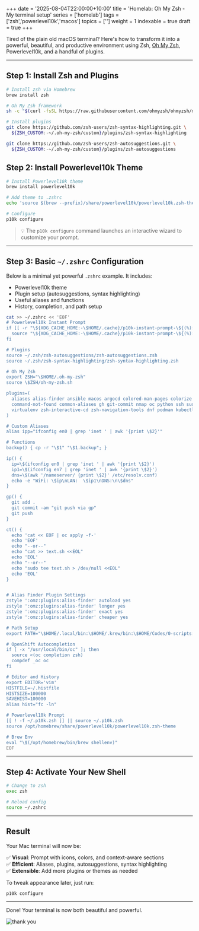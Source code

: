 +++
date = '2025-08-04T22:00:00+10:00'
title = 'Homelab: Oh My Zsh - My terminal setup'
series = ['homelab']
tags = ['zsh','powerlevel10k','macos']
topics = ['']
weight = 1
indexable = true
draft = true
+++

Tired of the plain old macOS terminal? Here's how to transform it into a powerful, beautiful, and productive environment using Zsh, [Oh My Zsh](https://ohmyz.sh/), Powerlevel10k, and a handful of plugins.

---

## Step 1: Install Zsh and Plugins

```sh
# Install zsh via Homebrew
brew install zsh

# Oh My Zsh framework
sh -c "$(curl -fsSL https://raw.githubusercontent.com/ohmyzsh/ohmyzsh/master/tools/install.sh)"

# Install plugins
git clone https://github.com/zsh-users/zsh-syntax-highlighting.git \
  ${ZSH_CUSTOM:-~/.oh-my-zsh/custom}/plugins/zsh-syntax-highlighting

git clone https://github.com/zsh-users/zsh-autosuggestions.git \
  ${ZSH_CUSTOM:-~/.oh-my-zsh/custom}/plugins/zsh-autosuggestions
```

## Step 2: Install Powerlevel10k Theme

```sh
# Install Powerlevel10k theme
brew install powerlevel10k

# Add theme to .zshrc
echo 'source $(brew --prefix)/share/powerlevel10k/powerlevel10k.zsh-theme' >>~/.zshrc

# Configure
p10k configure
```

> 💡 The `p10k configure` command launches an interactive wizard to customize your prompt.

---

## Step 3: Basic `~/.zshrc` Configuration

Below is a minimal yet powerful `.zshrc` example. It includes:

- Powerlevel10k theme
- Plugin setup (autosuggestions, syntax highlighting)
- Useful aliases and functions
- History, completion, and path setup

```sh
cat >> ~/.zshrc << 'EOF'
# Powerlevel10k Instant Prompt
if [[ -r "\${XDG_CACHE_HOME:-\$HOME/.cache}/p10k-instant-prompt-\${(%):-%n}.zsh" ]]; then
  source "\${XDG_CACHE_HOME:-\$HOME/.cache}/p10k-instant-prompt-\${(%):-%n}.zsh"
fi

# Plugins
source ~/.zsh/zsh-autosuggestions/zsh-autosuggestions.zsh
source ~/.zsh/zsh-syntax-highlighting/zsh-syntax-highlighting.zsh

# Oh My Zsh
export ZSH="\$HOME/.oh-my-zsh"
source \$ZSH/oh-my-zsh.sh

plugins=(
  aliases alias-finder ansible macos argocd colored-man-pages colorize
  command-not-found common-aliases gh git-commit nmap oc python ssh sudo
  virtualenv zsh-interactive-cd zsh-navigation-tools dnf podman kubectl
)

# Custom Aliases
alias ipp="ifconfig en0 | grep 'inet ' | awk '{print \$2}'"

# Functions
backup() { cp -r "\$1" "\$1.backup"; }

ip() {
  ip=\$(ifconfig en0 | grep 'inet ' | awk '{print \$2}')
  ip1=\$(ifconfig en7 | grep 'inet ' | awk '{print \$2}')
  dns=\$(awk '/nameserver/ {print \$2}' /etc/resolv.conf)
  echo -e "WiFi: \$ip\nLAN:  \$ip1\nDNS:\n\$dns"
}

gp() {
  git add .
  git commit -am "git push via gp"
  git push
}

ct() {
  echo 'cat << EOF | oc apply -f-'
  echo 'EOF'
  echo "--or--"
  echo "cat >> text.sh <<EOL"
  echo 'EOL'
  echo "--or--"
  echo "sudo tee text.sh > /dev/null <<EOL"
  echo 'EOL'
}


# Alias Finder Plugin Settings
zstyle ':omz:plugins:alias-finder' autoload yes
zstyle ':omz:plugins:alias-finder' longer yes
zstyle ':omz:plugins:alias-finder' exact yes
zstyle ':omz:plugins:alias-finder' cheaper yes

# Path Setup
export PATH="\$HOME/.local/bin:\$HOME/.krew/bin:\$HOME/Codes/0-scripts:\$PATH"

# OpenShift Autocompletion
if [ -x "/usr/local/bin/oc" ]; then
  source <(oc completion zsh)
  compdef _oc oc
fi

# Editor and History
export EDITOR='vim'
HISTFILE=~/.histfile
HISTSIZE=100000
SAVEHIST=100000
alias hist="fc -ln"

# Powerlevel10k Prompt
[[ ! -f ~/.p10k.zsh ]] || source ~/.p10k.zsh
source /opt/homebrew/share/powerlevel10k/powerlevel10k.zsh-theme

# Brew Env
eval "\$(/opt/homebrew/bin/brew shellenv)"
EOF
```

---

## Step 4: Activate Your New Shell

```sh
# Change to zsh
exec zsh

# Reload config
source ~/.zshrc
```

---

## Result

Your Mac terminal will now be:

✅ **Visual**: Prompt with icons, colors, and context-aware sections  
✅ **Efficient**: Aliases, plugins, autosuggestions, syntax highlighting  
✅ **Extensible**: Add more plugins or themes as needed

To tweak appearance later, just run:

```sh
p10k configure
```
---

Done! Your terminal is now both beautiful and powerful.


![thank you](https://images.unsplash.com/photo-1499744937866-d7e566a20a61?q=80&w=2070&auto=format&fit=crop&ixlib=rb-4.1.0&ixid=M3wxMjA3fDB8MHxwaG90by1wYWdlfHx8fGVufDB8fHx8fA%3D%3D)